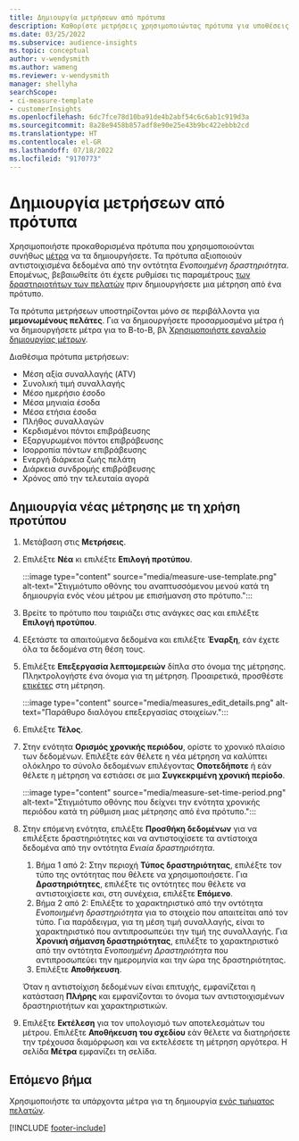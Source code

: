 ```yaml
---
title: Δημιουργία μετρήσεων από πρότυπα
description: Καθορίστε μετρήσεις χρησιμοποιώντας πρότυπα για υποθέσεις κοινής χρήσης.
ms.date: 03/25/2022
ms.subservice: audience-insights
ms.topic: conceptual
author: v-wendysmith
ms.author: wameng
ms.reviewer: v-wendysmith
manager: shellyha
searchScope:
- ci-measure-template
- customerInsights
ms.openlocfilehash: 6dc7fce78d10ba91de4b2abf54c6c6ab1c919d3a
ms.sourcegitcommit: 8a28e9458b857adf8e90e25e43b9bc422ebbb2cd
ms.translationtype: HT
ms.contentlocale: el-GR
ms.lasthandoff: 07/18/2022
ms.locfileid: "9170773"
---
```

# <a name="create-measures-from-templates"></a>Δημιουργία μετρήσεων από πρότυπα

Χρησιμοποιήστε προκαθορισμένα πρότυπα που χρησιμοποιούνται συνήθως [μέτρα](measures.md) να τα δημιουργήσετε. Τα πρότυπα αξιοποιούν αντιστοιχισμένα δεδομένα από την οντότητα *Ενοποιημένη δραστηριότητα*. Επομένως, βεβαιωθείτε ότι έχετε ρυθμίσει τις παραμέτρους [των δραστηριοτήτων των πελατών](activities.md) πριν δημιουργήσετε μια μέτρηση από ένα πρότυπο.

Τα πρότυπα μετρήσεων υποστηρίζονται μόνο σε περιβάλλοντα για **μεμονωμένους πελάτες**. Για να δημιουργήσετε προσαρμοσμένα μέτρα ή να δημιουργήσετε μέτρα για το B-to-B, βλ [Χρησιμοποιήστε εργαλείο δημιουργίας μέτρων](measure-builder.md).

Διαθέσιμα πρότυπα μετρήσεων:
- Μέση αξία συναλλαγής (ATV)
- Συνολική τιμή συναλλαγής
- Μέσο ημερήσιο έσοδο
- Μέσα μηνιαία έσοδα
- Μέσα ετήσια έσοδα
- Πλήθος συναλλαγών
- Κερδισμένοι πόντοι επιβράβευσης
- Εξαργυρωμένοι πόντοι επιβράβευσης
- Ισορροπία πόντων επιβράβευσης
- Ενεργή διάρκεια ζωής πελάτη
- Διάρκεια συνδρομής επιβράβευσης
- Χρόνος από την τελευταία αγορά

## <a name="build-a-new-measure-using-a-template"></a>Δημιουργία νέας μέτρησης με τη χρήση προτύπου

1. Μετάβαση στις **Μετρήσεις**.

1. Επιλέξτε **Νέα** κι επιλέξτε **Επιλογή προτύπου**.

   :::image type="content" source="media/measure-use-template.png" alt-text="Στιγμιότυπο οθόνης του αναπτυσσόμενου μενού κατά τη δημιουργία ενός νέου μέτρου με επισήμανση στο πρότυπο.":::

1. Βρείτε το πρότυπο που ταιριάζει στις ανάγκες σας και επιλέξτε **Επιλογή προτύπου**.

1. Εξετάστε τα απαιτούμενα δεδομένα και επιλέξτε **Έναρξη**, εάν έχετε όλα τα δεδομένα στη θέση τους.

1. Επιλέξτε **Επεξεργασία λεπτομερειών** δίπλα στο όνομα της μέτρησης. Πληκτρολογήστε ένα όνομα για τη μέτρηση. Προαιρετικά, προσθέστε [ετικέτες](work-with-tags-columns.md#manage-tags) στη μέτρηση.

   :::image type="content" source="media/measures_edit_details.png" alt-text="Παράθυρο διαλόγου επεξεργασίας στοιχείων.":::

1. Επιλέξτε **Τέλος**.

1. Στην ενότητα **Ορισμός χρονικής περιόδου**, ορίστε το χρονικό πλαίσιο των δεδομένων. Επιλέξτε εάν θέλετε η νέα μέτρηση να καλύπτει ολόκληρο το σύνολο δεδομένων επιλέγοντας **Οποτεδήποτε** ή εάν θέλετε η μέτρηση να εστιάσει σε μια **Συγκεκριμένη χρονική περίοδο**.

   :::image type="content" source="media/measure-set-time-period.png" alt-text="Στιγμιότυπο οθόνης που δείχνει την ενότητα χρονικής περιόδου κατά τη ρύθμιση μιας μέτρησης από ένα πρότυπο.":::

1. Στην επόμενη ενότητα, επιλέξτε **Προσθήκη δεδομένων** για να επιλέξετε δραστηριότητες και να αντιστοιχίσετε τα αντίστοιχα δεδομένα από την οντότητα *Ενιαία δραστηριότητα*.

    1. Βήμα 1 από 2: Στην περιοχή **Τύπος δραστηριότητας**, επιλέξτε τον τύπο της οντότητας που θέλετε να χρησιμοποιήσετε. Για **Δραστηριότητες**, επιλέξτε τις οντότητες που θέλετε να αντιστοιχίσετε και, στη συνέχεια, επιλέξτε **Επόμενο**.
    1. Βήμα 2 από 2: Επιλέξτε το χαρακτηριστικό από την οντότητα *Ενοποιημένη δραστηριότητα* για το στοιχείο που απαιτείται από τον τύπο. Για παράδειγμα, για τη μέση τιμή συναλλαγής, είναι το χαρακτηριστικό που αντιπροσωπεύει την τιμή της συναλλαγής. Για **Χρονική σήμανση δραστηριότητας**, επιλέξτε το χαρακτηριστικό από την οντότητα *Ενοποιημένη Δραστηριότητα* που αντιπροσωπεύει την ημερομηνία και την ώρα της δραστηριότητας.
    1. Επιλέξτε **Αποθήκευση**.

    Όταν η αντιστοίχιση δεδομένων είναι επιτυχής, εμφανίζεται η κατάσταση **Πλήρης** και εμφανίζονται το όνομα των αντιστοιχισμένων δραστηριοτήτων και χαρακτηριστικών.

1. Επιλέξτε **Εκτέλεση** για τον υπολογισμό των αποτελεσμάτων του μέτρου. Επιλέξτε **Αποθήκευση του σχεδίου** εάν θέλετε να διατηρήσετε την τρέχουσα διαμόρφωση και να εκτελέσετε τη μέτρηση αργότερα. Η σελίδα **Μέτρα** εμφανίζει τη σελίδα.

## <a name="next-step"></a>Επόμενο βήμα

Χρησιμοποιήστε τα υπάρχοντα μέτρα για τη δημιουργία [ενός τμήματος πελατών](segments.md).

[!INCLUDE [footer-include](includes/footer-banner.md)]
